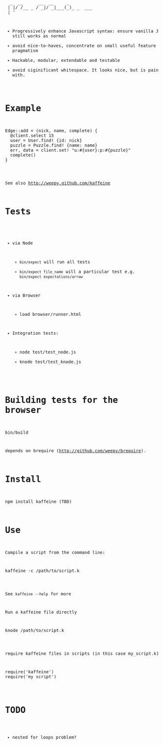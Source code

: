 <pre>
  _  __      __  __     _           
 | |/ /__ _ / _|/ _|___(_)_ _  ___  
 | ' </ _` |  _|  _/ -_) | ' \/ -_) 
 |_|\_\__,_|_| |_| \___|_|_||_\___|
</pre>


* Progressively enhance Javascript syntax: ensure vanilla Javascript still works as normal
* avoid nice-to-haves, concentrate on small useful feature set and pragmatism
* Hackable, modular, extendable and testable
* avoid siginificant whitespace. It looks nice, but is painful to work with.


Example
=======

<pre>
Edge::add = (nick, name, complete) {
  @client.select 15
  user = User.find! {id: nick}
  puzzle = Puzzle.find! {name: name}
  err, data = client.set! "u:#{user}:p:#{puzzle}"
  complete()
}
</pre>

See also http://weepy.github.com/kaffeine


Tests
=====

* via Node
  - <code>bin/expect</code> will run all tests
  - <code>bin/expect file_name</code> will a particular test e.g. <code>bin/expect expectations/arrow</code>
* via Browser
  - load browser/runner.html

* Integration tests:
  - node test/test_node.js
  - knode test/test_knode.js

Building tests for the browser
=====

bin/build

depends on brequire (http://github.com/weepy/brequire). 

Install
=======

npm install kaffeine (TBD)

Use
===

Compile a script from the command line:
<pre>kaffeine -c /path/to/script.k</pre>

See <code>kaffeine --help</code> for more


Run a kaffeine file directly
<pre>knode /path/to/script.k</pre>

require kaffeine files in scripts (in this case my_script.k):
<pre>
require('kaffeine')
require('my_script')
</pre>

TODO
====

* nested for loops problem?